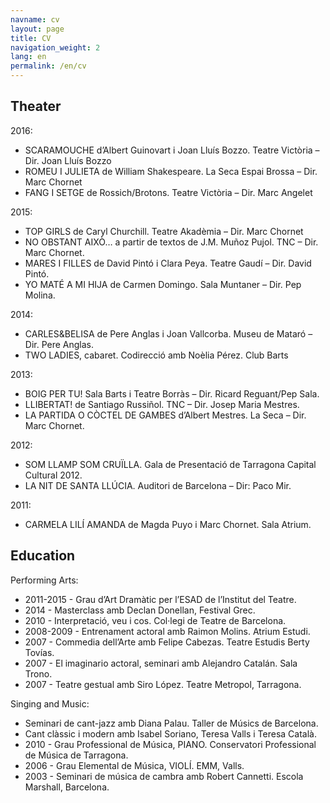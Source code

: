 ```yaml
---
navname: cv
layout: page
title: CV
navigation_weight: 2
lang: en
permalink: /en/cv
---
```



Theater
-------------------------------------------

2016:

* SCARAMOUCHE d’Albert Guinovart i Joan Lluís Bozzo. Teatre Victòria – Dir. Joan Lluís Bozzo
* ROMEU I JULIETA de William Shakespeare. La Seca Espai Brossa – Dir. Marc Chornet
* FANG I SETGE de Rossich/Brotons. Teatre Victòria – Dir. Marc Angelet

2015:

* TOP GIRLS de Caryl Churchill. Teatre Akadèmia – Dir. Marc Chornet
* NO OBSTANT AIXÒ… a partir de textos de J.M. Muñoz Pujol. TNC – Dir. Marc Chornet.
* MARES I FILLES de David Pintó i Clara Peya. Teatre Gaudí – Dir. David Pintó.
* YO MATÉ A MI HIJA de Carmen Domingo. Sala Muntaner – Dir. Pep Molina.

2014:

* CARLES&BELISA de Pere Anglas i Joan Vallcorba. Museu de Mataró – Dir. Pere Anglas.
* TWO LADIES, cabaret. Codirecció amb Noèlia Pérez. Club Barts

2013:

* BOIG PER TU! Sala Barts i Teatre Borràs – Dir. Ricard Reguant/Pep Sala.
* LLIBERTAT! de Santiago Russiñol. TNC – Dir. Josep Maria Mestres.
* LA PARTIDA O CÒCTEL DE GAMBES d’Albert Mestres. La Seca – Dir. Marc Chornet.

2012:

* SOM LLAMP SOM CRUÏLLA. Gala de Presentació de Tarragona Capital Cultural 2012.
* LA NIT DE SANTA LLÚCIA. Auditori de Barcelona – Dir: Paco Mir.

2011:

* CARMELA LILÍ AMANDA de Magda Puyo i Marc Chornet. Sala Atrium.

Education
----------------------------------------------------------

Performing Arts:

* 2011-2015 - Grau d’Art Dramàtic per l’ESAD de l’Institut del Teatre.
* 2014 - Masterclass amb Declan Donellan, Festival Grec.
* 2010 - Interpretació, veu i cos. Col·legi de Teatre de Barcelona.
* 2008-2009 - Entrenament actoral amb Raimon Molins. Atrium Estudi.
* 2007 - Commedia dell’Arte amb Felipe Cabezas. Teatre Estudis Berty Tovías.
* 2007 - El imaginario actoral, seminari amb Alejandro Catalán. Sala Trono.
* 2007 - Teatre gestual amb Siro López. Teatre Metropol, Tarragona.

Singing and Music:

* Seminari de cant-jazz amb Diana Palau. Taller de Músics de Barcelona.
* Cant clàssic i modern amb Isabel Soriano, Teresa Valls i Teresa Català.
* 2010 - Grau Professional de Música, PIANO. Conservatori Professional de Música de Tarragona.
* 2006 - Grau Elemental de Música, VIOLÍ. EMM, Valls.
* 2003 - Seminari de música de cambra amb Robert Cannetti. Escola Marshall, Barcelona.
